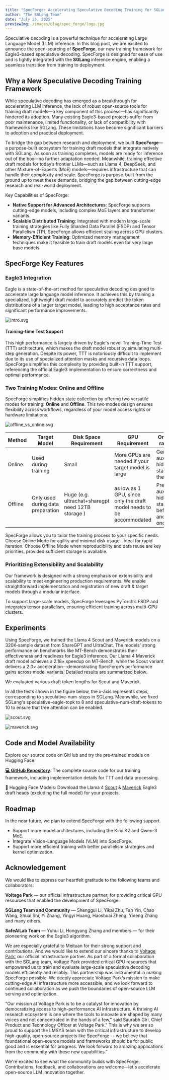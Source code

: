 ```yaml
---
title: "SpecForge: Accelerating Speculative Decoding Training for SGLang"
author: "The SGLang Team"
date: "July 25, 2025"
previewImg: /images/blog/spec_forge/logo.jpg
---
```


Speculative decoding is a powerful technique for accelerating Large Language Model (LLM) inference. In this blog post, we are excited to announce the open-sourcing of **SpecForge**, our new training framework for Eagle3-based speculative decoding. SpecForge is designed for ease of use and is tightly integrated with the **SGLang** inference engine, enabling a seamless transition from training to deployment.

## Why a New Speculative Decoding Training Framework

While speculative decoding has emerged as a breakthrough for accelerating LLM inference, the lack of robust open-source tools for training draft models—a key component of this process—has significantly hindered its adoption. Many existing Eagle3-based projects suffer from poor maintenance, limited functionality, or lack of compatibility with frameworks like SGLang. These limitations have become significant barriers to adoption and practical deployment.

To bridge the gap between research and deployment, we built **SpecForge**—a purpose-built ecosystem for training draft models that integrate natively with SGLang. As soon as training completes, models are ready for inference out of the box—no further adaptation needed. Meanwhile, training effective draft models for today’s frontier LLMs—such as Llama 4, DeepSeek, and other Mixture-of-Experts (MoE) models—requires infrastructure that can handle their complexity and scale. SpecForge is purpose-built from the ground up to meet these demands, bridging the gap between cutting-edge research and real-world deployment.

Key Capabilities of SpecForge:

-   **Native Support for Advanced Architectures**: SpecForge supports cutting-edge models, including complex MoE layers and transformer variants.
-   **Scalable Distributed Training**: Integrated with modern large-scale training strategies like Fully Sharded Data Parallel (FSDP) and Tensor Parallelism (TP), SpecForge allows efficient scaling across GPU clusters.
-   **Memory-Efficient Training**: Optimized memory management techniques make it feasible to train draft models even for very large base models.

## SpecForge Key Features

### Eagle3 Integration

Eagle is a state-of-the-art method for speculative decoding designed to accelerate large language model inference. It achieves this by training a specialized, lightweight draft model to accurately predict the token distributions of a larger target model, leading to high acceptance rates and significant performance improvements.

![intro.svg](/images/blog/spec_forge/eagleintro.PNG)

#### Training-time Test Support

This high performance is largely driven by Eagle's novel Training-Time Test (TTT) architecture, which makes the draft model robust by simulating multi-step generation. Despite its power, TTT is notoriously difficult to implement due to its use of specialized attention masks and recursive data loops. SpecForge simplifies this complexity by providing built-in TTT support, referencing the official Eagle3 implementation to ensure correctness and optimal performance.

### Two Training Modes: Online and Offline

SpecForge simplifies hidden state collection by offering two versatile modes for training: **Online** and **Offline**. This two modes design ensures flexibility across workflows, regardless of your model access rights or hardware limitations.

![offline_vs_online.svg](/images/blog/spec_forge/offline_online.jpg)

  


| Method  | Target Model                      | Disk Space Requirement                            | GPU Requirement                                              | One-liner rationale                                        |
| ------- | --------------------------------- | ------------------------------------------------- | ------------------------------------------------------------ | ---------------------------------------------------------- |
| Online  | Used during training              | Small                                             | More GPUs are needed if your target model is large           | Generating auxiliary hidden states on the fly              |
| Offline | Only used during data preparation | Huge (e.g. ultrachat+sharegpt need 12TB storage ) | as low as 1 GPU, since only the draft model needs to be accommodated | Preparing auxiliary hidden states beforehand and only once |

SpecForge allows you to tailor the training process to your specific needs. Choose Online Mode for agility and minimal disk usage—ideal for rapid iteration. Choose Offline Mode when reproducibility and data reuse are key priorities, provided sufficient storage is available.

### Prioritizing Extensibility and Scalability

Our framework is designed with a strong emphasis on extensibility and scalability to meet engineering production requirements. We enable straightforward implementation and registration of new draft & target models through a modular interface.

To support large-scale models, SpecForge leverages PyTorch’s FSDP and integrates tensor parallelism, ensuring efficient training across multi-GPU clusters.

## Experiments

Using SpecForge, we trained the Llama 4 Scout and Maverick models on a 320K-sample dataset from ShareGPT and UltraChat. The models' strong performance on benchmarks like MT-Bench demonstrates their effectiveness and readiness for Eagle3 inference. Our Llama 4 Maverick draft model achieves a 2.18× speedup on MT-Bench, while the Scout variant delivers a 2.0× acceleration—demonstrating SpecForge’s performance gains across model variants. Detailed results are summarized below.

We evaluated various draft token lengths for Scout and Maverick. 

In all the tests shown in the figure below, the x-axis represents steps, corresponding to speculative-num-steps in SGLang. Meanwhile, we fixed SGLang's speculative-eagle-topk to 8 and speculative-num-draft-tokens to 10 to ensure that tree attention can be enabled.

![scout.svg](/images/blog/spec_forge/Llama4_Scout_performance_final.svg)

![maverick.svg](/images/blog/spec_forge/Llama4_Maverick_performance_final.svg)

  


## Code and Model Availability

Explore our source code on GitHub and try the pre-trained models on Hugging Face.

**[💻 GitHub Repository](https://github.com/sgl-project/SpecForge)**: The complete source code for our training framework, including implementation details for TTT and data processing.

🤗 Hugging Face Models: Download the Llama 4 [Scout](https://huggingface.co/lmsys/sglang-EAGLE3-Llama-4-Scout-17B-16E-Instruct-v1) & [Maverick](https://huggingface.co/lmsys/sglang-EAGLE3-Llama-4-Maverick-17B-128E-Instruct-v1) Eagle3 draft heads (excluding the full model) for your projects.

## Roadmap

In the near future, we plan to extend SpecForge with the following support.

-   Support more model architectures, including the Kimi K2 and Qwen-3 MoE.
-   Integrate Vision-Language Models (VLM) into SpecForge.
-   Support more efficient training with better parallelism strategies and kernel optimization.

## Acknowledgement

We would like to express our heartfelt gratitude to the following teams and collaborators:

**Voltage Park** — our official infrastructure partner, for providing critical GPU resources that enabled the development of SpecForge.

**SGLang Team and Community** — Shenggui Li, Yikai Zhu, Fan Yin, Chao Wang, Shuai Shi, Yi Zhang, Yingyi Huang, Haoshuai Zheng, Yineng Zhang and many others.

**SafeAILab Team** — Yuhui Li, Hongyang Zhang and members — for their pioneering work on the Eagle3 algorithm.

We are especially grateful to Meituan for their strong support and contributions. And we would like to extend our sincere thanks to [Voltage Park](https://www.voltagepark.com/), our official infrastructure partner. As part of a formal collaboration with the SGLang team, Voltage Park provided critical GPU resources that empowered us to train and evaluate large-scale speculative decoding models efficiently and reliably. This partnership was instrumental in making SpecForge possible. We deeply appreciate Voltage Park’s mission to make cutting-edge AI infrastructure more accessible, and we look forward to continued collaboration as we push the boundaries of open-source LLM serving and optimization.

“Our mission at Voltage Park is to be a catalyst for innovation by democratizing access to high-performance AI infrastructure. A thriving AI research ecosystem is one where the tools to innovate are shaped by many voices and not concentrated in the hands of a few," said Saurabh Giri, Chief Product and Technology Officer at Voltage Park." This is why we are so proud to support the LMSYS team with the critical infrastructure to develop high-quality, open-source projects like SpecForge -- we believe that foundational open-source models and frameworks should be for public good and is essential for progress. We look forward to amazing applications from the community with these new capabilities.”

We're excited to see what the community builds with SpecForge. Contributions, feedback, and collaborations are welcome—let's accelerate open-source LLM innovation together.
